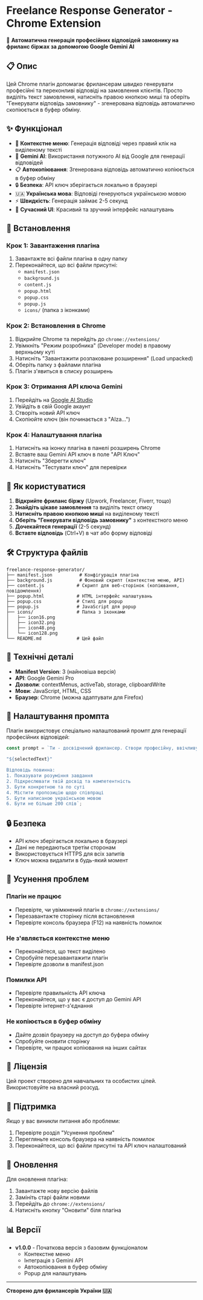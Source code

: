 # Freelance Response Generator - Chrome Extension

🤖 **Автоматична генерація професійних відповідей замовнику на фриланс біржах за допомогою Google Gemini AI**

## 📋 Опис

Цей Chrome плагін допомагає фрилансерам швидко генерувати професійні та переконливі відповіді на замовлення клієнтів. Просто виділіть текст замовлення, натисніть правою кнопкою миші та оберіть "Генерувати відповідь замовнику" - згенерована відповідь автоматично скопіюється в буфер обміну.

## ✨ Функціонал

- 🎯 **Контекстне меню**: Генерація відповіді через правий клік на виділеному тексті
- 🤖 **Gemini AI**: Використання потужного AI від Google для генерації відповідей
- 📋 **Автокопіювання**: Згенерована відповідь автоматично копіюється в буфер обміну
- 🔒 **Безпека**: API ключ зберігається локально в браузері
- 🇺🇦 **Українська мова**: Відповіді генеруються українською мовою
- ⚡ **Швидкість**: Генерація займає 2-5 секунд
- 📱 **Сучасний UI**: Красивий та зручний інтерфейс налаштувань

## 🚀 Встановлення

### Крок 1: Завантаження плагіна
1. Завантажте всі файли плагіна в одну папку
2. Переконайтеся, що всі файли присутні:
   - `manifest.json`
   - `background.js`
   - `content.js`
   - `popup.html`
   - `popup.css`
   - `popup.js`
   - `icons/` (папка з іконками)

### Крок 2: Встановлення в Chrome
1. Відкрийте Chrome та перейдіть до `chrome://extensions/`
2. Увімкніть "Режим розробника" (Developer mode) в правому верхньому куті
3. Натисніть "Завантажити розпаковане розширення" (Load unpacked)
4. Оберіть папку з файлами плагіна
5. Плагін з'явиться в списку розширень

### Крок 3: Отримання API ключа Gemini
1. Перейдіть на [Google AI Studio](https://makersuite.google.com/app/apikey)
2. Увійдіть в свій Google акаунт
3. Створіть новий API ключ
4. Скопіюйте ключ (він починається з "AIza...")

### Крок 4: Налаштування плагіна
1. Натисніть на іконку плагіна в панелі розширень Chrome
2. Вставте ваш Gemini API ключ в поле "API Ключ"
3. Натисніть "Зберегти ключ"
4. Натисніть "Тестувати ключ" для перевірки

## 📖 Як користуватися

1. **Відкрийте фриланс біржу** (Upwork, Freelancer, Fiverr, тощо)
2. **Знайдіть цікаве замовлення** та виділіть текст опису
3. **Натисніть правою кнопкою миші** на виділеному тексті
4. **Оберіть "Генерувати відповідь замовнику"** з контекстного меню
5. **Дочекайтеся генерації** (2-5 секунд)
6. **Вставте відповідь** (Ctrl+V) в чат або форму відповіді

## 🛠️ Структура файлів

```
freelance-response-generator/
├── manifest.json          # Конфігурація плагіна
├── background.js          # Фоновий скрипт (контекстне меню, API)
├── content.js            # Скрипт для веб-сторінок (копіювання, повідомлення)
├── popup.html            # HTML інтерфейс налаштувань
├── popup.css             # Стилі для popup
├── popup.js              # JavaScript для popup
├── icons/                # Папка з іконками
│   ├── icon16.png
│   ├── icon32.png
│   ├── icon48.png
│   └── icon128.png
└── README.md             # Цей файл
```

## 🔧 Технічні деталі

- **Manifest Version**: 3 (найновіша версія)
- **API**: Google Gemini Pro
- **Дозволи**: contextMenus, activeTab, storage, clipboardWrite
- **Мови**: JavaScript, HTML, CSS
- **Браузер**: Chrome (можна адаптувати для Firefox)

## 🎨 Налаштування промпта

Плагін використовує спеціально налаштований промпт для генерації професійних відповідей:

```javascript
const prompt = `Ти - досвідчений фрилансер. Створи професійну, ввічливу та переконливу відповідь замовнику на фриланс біржі на основі наступного тексту замовлення:

"${selectedText}"

Відповідь повинна:
1. Показувати розуміння завдання
2. Підкреслювати твій досвід та компетентність
3. Бути конкретною та по суті
4. Містити пропозицію щодо співпраці
5. Бути написаною українською мовою
6. Бути не більше 200 слів`;
```

## 🔒 Безпека

- API ключ зберігається локально в браузері
- Дані не передаються третім сторонам
- Використовується HTTPS для всіх запитів
- Ключ можна видалити в будь-який момент

## 🐛 Усунення проблем

### Плагін не працює
- Перевірте, чи увімкнений плагін в `chrome://extensions/`
- Перезавантажте сторінку після встановлення
- Перевірте консоль браузера (F12) на наявність помилок

### Не з'являється контекстне меню
- Переконайтеся, що текст виділено
- Спробуйте перезавантажити плагін
- Перевірте дозволи в manifest.json

### Помилки API
- Перевірте правильність API ключа
- Переконайтеся, що у вас є доступ до Gemini API
- Перевірте інтернет-з'єднання

### Не копіюється в буфер обміну
- Дайте дозвіл браузеру на доступ до буфера обміну
- Спробуйте оновити сторінку
- Перевірте, чи працює копіювання на інших сайтах

## 📝 Ліцензія

Цей проект створено для навчальних та особистих цілей. Використовуйте на власний розсуд.

## 🤝 Підтримка

Якщо у вас виникли питання або проблеми:
1. Перевірте розділ "Усунення проблем"
2. Перегляньте консоль браузера на наявність помилок
3. Переконайтеся, що всі файли присутні та API ключ налаштований

## 🔄 Оновлення

Для оновлення плагіна:
1. Завантажте нову версію файлів
2. Замініть старі файли новими
3. Перейдіть до `chrome://extensions/`
4. Натисніть кнопку "Оновити" біля плагіна

## 📊 Версії

- **v1.0.0** - Початкова версія з базовим функціоналом
  - Контекстне меню
  - Інтеграція з Gemini API
  - Автокопіювання в буфер обміну
  - Popup для налаштувань

---

**Створено для фрилансерів України 🇺🇦**
